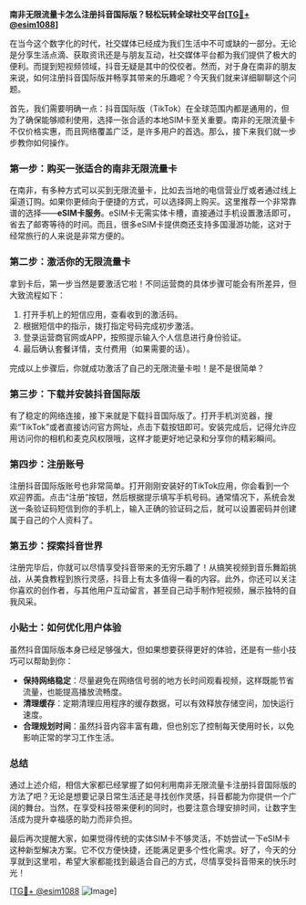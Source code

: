 **南非无限流量卡怎么注册抖音国际版？轻松玩转全球社交平台[[TG💪+ @esim1088](https://t.me/s/esim1088)]**

在当今这个数字化的时代，社交媒体已经成为我们生活中不可或缺的一部分。无论是分享生活点滴、获取资讯还是与朋友互动，社交媒体平台都为我们提供了极大的便利。而提到短视频领域，抖音无疑是其中的佼佼者。然而，对于身在南非的朋友来说，如何注册抖音国际版并畅享其带来的乐趣呢？今天我们就来详细聊聊这个问题。

首先，我们需要明确一点：抖音国际版（TikTok）在全球范围内都是通用的，但为了确保能够顺利使用，选择一张合适的本地SIM卡至关重要。南非的无限流量卡不仅价格实惠，而且网络覆盖广泛，是许多用户的首选。那么，接下来我们就一步步教你如何操作。

### 第一步：购买一张适合的南非无限流量卡

在南非，有多种方式可以买到无限流量卡，比如去当地的电信营业厅或者通过线上渠道订购。如果你更倾向于便捷的方式，可以选择网上购买。这里推荐一个非常靠谱的选择——**eSIM卡服务**。eSIM卡无需实体卡槽，直接通过手机设置激活即可，省去了邮寄等待的时间。而且，很多eSIM卡提供商还支持多国漫游功能，这对于经常旅行的人来说是非常方便的。

### 第二步：激活你的无限流量卡

拿到卡后，第一步当然是要激活它啦！不同运营商的具体步骤可能会有所差异，但大致流程如下：

1. 打开手机上的短信应用，查看收到的激活码。
2. 根据短信中的指示，拨打指定号码完成初步激活。
3. 登录运营商官网或APP，按照提示输入个人信息进行身份验证。
4. 最后确认套餐详情，支付费用（如果需要的话）。

完成以上步骤后，你就成功激活了自己的无限流量卡啦！是不是很简单？

### 第三步：下载并安装抖音国际版

有了稳定的网络连接，接下来就是下载抖音国际版了。打开手机浏览器，搜索“TikTok”或者直接访问官方网址，点击下载按钮即可。安装完成后，记得允许应用访问你的相机和麦克风权限哦，这样才能更好地记录和分享你的精彩瞬间。

### 第四步：注册账号

注册抖音国际版账号也非常简单。打开刚刚安装好的TikTok应用，你会看到一个欢迎界面。点击“注册”按钮，然后根据提示填写手机号码。通常情况下，系统会发送一条验证码短信到你的手机上，输入正确的验证码之后，就可以设置密码并创建属于自己的个人资料了。

### 第五步：探索抖音世界

注册完毕后，你就可以尽情享受抖音带来的无穷乐趣了！从搞笑视频到音乐舞蹈挑战，从美食教程到旅行灵感，抖音上有太多值得一看的内容。此外，你还可以关注你喜欢的创作者，与其他用户互动留言，甚至自己动手制作短视频，展示独特的自我风采。

### 小贴士：如何优化用户体验

虽然抖音国际版本身已经足够强大，但如果想要获得更好的体验，还是有一些小技巧可以帮助到你：

- **保持网络稳定**：尽量避免在网络信号弱的地方长时间观看视频，这样既能节省流量，也能提高播放流畅度。
- **清理缓存**：定期清理应用程序的缓存数据，可以有效释放存储空间，加快运行速度。
- **合理规划时间**：虽然抖音内容丰富有趣，但也别忘了控制每天使用时长，以免影响正常的学习工作生活。

### 总结

通过上述介绍，相信大家都已经掌握了如何利用南非无限流量卡注册抖音国际版的方法了吧？无论是想要记录日常生活还是寻找创作灵感，抖音都能为你提供一个广阔的舞台。当然，在享受科技带来便利的同时，也要注意合理安排时间，让数字生活成为提升幸福感的助力而非负担。

最后再次提醒大家，如果觉得传统的实体SIM卡不够灵活，不妨尝试一下eSIM卡这种新型解决方案。它不仅方便快捷，还能满足更多个性化需求。好了，今天的分享就到这里啦，希望大家都能找到最适合自己的方式，尽情享受抖音带来的快乐时光！

[[TG💪+ @esim1088](https://t.me/s/esim1088) ![Image](https://i.postimg.cc/4NQfJmqS/Snipaste-2025-05-13-00-14-12.png)]